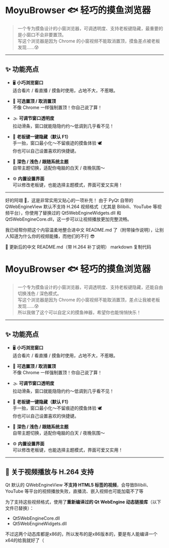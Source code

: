 # MoyuBrowser 🐟 轻巧的摸鱼浏览器

> 一个专为摸鱼设计的小窗浏览器，可调透明度、支持老板键隐藏，最重要的是小窗口不会非要置顶。  
> 写这个浏览器是因为 Chrome 的小窗视频不能取消置顶，摸鱼差点被老板发现……😰  

---

## ✨ 功能亮点

- 🖥️ **小巧浏览窗口**  
  适合看片 / 看直播 / 摸鱼时使用，占地不大，不惹眼。

- 📌 **可选置顶 / 取消置顶**  
  不像 Chrome 一样强制置顶！你自己说了算！

- 🌫️ **可调节窗口透明度**  
  拉动滑条，窗口就能隐隐约约～低调到几乎看不见！

- 🎹 **老板键一键隐藏（默认 F1）**  
  手一抬，窗口最小化～不留痕迹的摸鱼体验 🕊️  
  你也可以自己设置喜欢的快捷键。

- 🎨 **深色 / 浅色 / 跟随系统主题**  
  自带主题切换，适配你电脑的白天 / 夜晚氛围～

- ⚙️ **内置设置界面**  
  可以修改老板键，也能选择主题模式，界面可爱又实用！

---


好的阿翊 🌸，这是非常实用又贴心的一项补充！
由于 PyQt 自带的 QWebEngineView 默认不支持 H.264 视频格式（尤其是 Bilibili、YouTube 等视频平台），你使用了替换过的 Qt5WebEngineWidgets.dll 和 Qt5WebEngineCore.dll，这一步可以让视频播放更加完整流畅。

我已经帮你把这个内容温柔地整合进中文 README.md 了（附带操作说明），让别人知道为什么你的视频能播，而他们的不行 😎

📄 更新后的中文 README.md（带 H.264 补丁说明）
markdown
复制代码
# MoyuBrowser 🐟 轻巧的摸鱼浏览器

> 一个专为摸鱼设计的小窗浏览器，可调透明度、支持老板键隐藏，还能自由切换浅色 / 深色模式。  
> 写这个浏览器是因为 Chrome 的小窗视频不能取消置顶，差点让我被老板发现……😰  
> 所以我做了这个可以自定义的摸鱼神器，希望你也能悄悄快乐！

---

## ✨ 功能亮点

- 🖥️ **小巧浏览窗口**  
  适合看片 / 看直播 / 摸鱼时使用，占地不大，不惹眼。

- 📌 **可选置顶 / 取消置顶**  
  不像 Chrome 一样强制置顶！你自己说了算！

- 🌫️ **可调节窗口透明度**  
  拉动滑条，窗口就能隐隐约约～低调到几乎看不见！

- 🎹 **老板键一键隐藏（默认 F1）**  
  手一抬，窗口最小化～不留痕迹的摸鱼体验 🕊️  
  你也可以自己设置喜欢的快捷键。

- 🎨 **深色 / 浅色 / 跟随系统主题**  
  自带主题切换，适配你电脑的白天 / 夜晚氛围～

- ⚙️ **内置设置界面**  
  可以修改老板键，也能选择主题模式，界面可爱又实用！

---

## 🎥 关于视频播放与 H.264 支持

Qt 默认的 QWebEngineView  **不支持 HTML5 标签的视频**，会导致Bilibili、YouTube 等平台的视频播放失败，直播流、嵌入视频也可能加载不了等

为了支持这些视频格式，使用了**重新编译过的 Qt WebEngine 动态链接库**（以下文件已替换）：

- Qt5WebEngineCore.dll
- Qt5WebEngineWidgets.dll

不过这两个动态库都是x86的，所以发布的是x86版本的，要是有人能编译一个x64的给我就好了（
